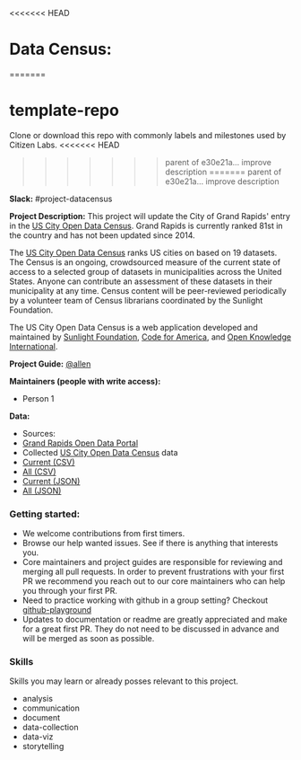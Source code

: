 <<<<<<< HEAD
# Data Census:
=======
# template-repo
Clone or download this repo with commonly labels and milestones used by Citizen Labs.
<<<<<<< HEAD
>>>>>>> parent of e30e21a... improve description
=======
>>>>>>> parent of e30e21a... improve description

**Slack:** #project-datacensus

**Project Description:**
This project will update the City of Grand Rapids' entry in the [US City Open Data Census](http://us-city.census.okfn.org). Grand Rapids is currently ranked 81st in the country and has not been updated since 2014.

The [US City Open Data Census](http://us-city.census.okfn.org) ranks US cities on based on 19 datasets. The Census is an ongoing, crowdsourced measure of the current state of access to a selected group of datasets in municipalities across the United States. Anyone can contribute an assessment of these datasets in their municipality at any time. Census content will be peer-reviewed periodically by a volunteer team of Census librarians coordinated by the Sunlight Foundation.

The US City Open Data Census is a web application developed and maintained by [Sunlight Foundation](http://sunlightfoundation.com/), [Code for America](http://www.codeforamerica.org/), and [Open Knowledge International](http://okfn.org/).

**Project Guide:**  [@allen](https://citizenlabs.slack.com/messages/@allen/)

**Maintainers (people with write access):**
* Person 1

**Data:**
* Sources:
 * [Grand Rapids Open Data Portal](http://data.grcity.us/)   
* Collected [US City Open Data Census](http://us-city.census.okfn.org) data
 * [Current (CSV)](http://us-city.census.okfn.org/api/entries.cascade.csv)
 * [All (CSV)](http://us-city.census.okfn.org/api/entries.csv)
 * [Current (JSON)](http://us-city.census.okfn.org/api/entries.cascade.json)
 * [All (JSON)](http://us-city.census.okfn.org/api/entries.json)

### Getting started:
* We welcome contributions from first timers.
* Browse our help wanted issues. See if there is anything that interests you.
* Core maintainers and project guides are responsible for reviewing and merging all pull requests. In order to prevent frustrations with your first PR we recommend you reach out to our core maintainers who can help you through your first PR.
* Need to practice working with github in a group setting? Checkout [github-playground](https://github.com/citizenlabsgr/open-lab)
* Updates to documentation or readme are greatly appreciated and make for a great first PR. They do not need to be discussed in advance and will be merged as soon as possible.


### Skills
Skills you may learn or already posses relevant to this project.
* analysis
* communication
* document
* data-collection
* data-viz
* storytelling
